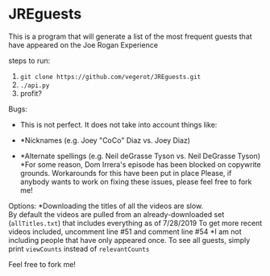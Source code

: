 # JREguests
This is a program that will generate a list of the most frequent guests that have appeared on the Joe Rogan Experience

steps to run:
1. `git clone https://github.com/vegerot/JREguests.git`
2. `./api.py`
3. profit?

Bugs:
* This is not perfect.  It does not take into account things like:

* *Nicknames (e.g. Joey "CoCo" Diaz vs. Joey Diaz)
* *Alternate spellings (e.g. Neil deGrasse Tyson vs. Neil DeGrasse Tyson)
*For some reason, Dom Irrera's episode has been blocked on copywrite grounds.  Workarounds for this have been put in place
Please, if anybody wants to work on fixing these issues, please feel free to fork me!


Options:
*Downloading the titles of all the videos are slow.  
By default the videos are pulled from an already-downloaded set (`allTitles.txt`) that includes everything as of 7/28/2019
To get more recent videos included, uncomment line #51 and comment line #54
*I am not including people that have only appeared once.  To see all guests, simply print `viewCounts` instead of `relevantCounts`

Feel free to fork me!
